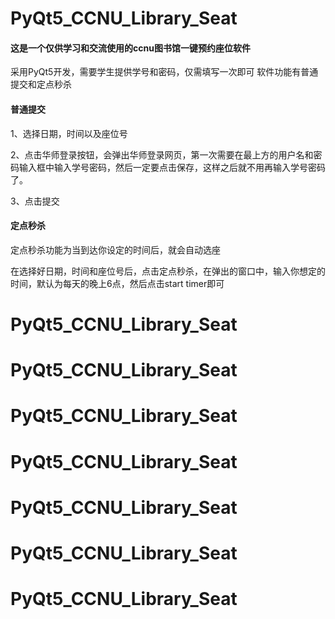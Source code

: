 # PyQt5_CCNU_Library_Seat

#### 这是一个仅供学习和交流使用的ccnu图书馆一键预约座位软件

采用PyQt5开发，需要学生提供学号和密码，仅需填写一次即可
软件功能有普通提交和定点秒杀



#### 普通提交

1、选择日期，时间以及座位号

2、点击华师登录按钮，会弹出华师登录网页，第一次需要在最上方的用户名和密码输入框中输入学号密码，然后一定要点击保存，这样之后就不用再输入学号密码了。

3、点击提交



#### 定点秒杀

定点秒杀功能为当到达你设定的时间后，就会自动选座

在选择好日期，时间和座位号后，点击定点秒杀，在弹出的窗口中，输入你想定的时间，默认为每天的晚上6点，然后点击start timer即可
# PyQt5_CCNU_Library_Seat
# PyQt5_CCNU_Library_Seat
# PyQt5_CCNU_Library_Seat
# PyQt5_CCNU_Library_Seat
# PyQt5_CCNU_Library_Seat
# PyQt5_CCNU_Library_Seat
# PyQt5_CCNU_Library_Seat
